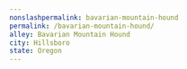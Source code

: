 ```yaml
---
﻿nonslashpermalink: bavarian-mountain-hound
permalink: /bavarian-mountain-hound/
alley: Bavarian Mountain Hound
city: Hillsboro
state: Oregon
---
```

